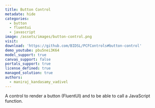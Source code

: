 ```yaml
---
title: Button Control
metadate: hide
categories:
  - button
  - fluentui
  - javascript
image: /assets/images/button-control.png
visit: 
download: 'https://github.com/BIDSL/PCFControls#button-control'
demo_youtube: pbu5nei3K64
model_support: true
canvas_support: false
portals_support: true
license_defined: true
managed_solution: true
authors:
  - maniraj_kandasamy_vadivel
---
```


A control to render a button (FluentUI) and to be able to call a JavaScript function.
